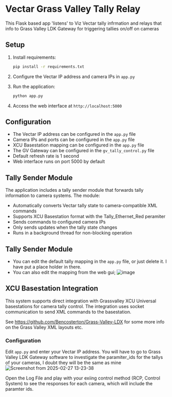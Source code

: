 # Vectar Grass Valley Tally Relay

This Flask based app 'listens' to Viz Vectar tally infrmation and relays that info to Grass Valley LDK Gateway for triggering tallies on/off on cameras

## Setup
1. Install requirements:
   ```bash
   pip install -r requirements.txt
   ```

2. Configure the Vectar IP address and camera IPs in `app.py`

3. Run the application:
   ```bash
   python app.py
   ```

4. Access the web interface at `http://localhost:5000`

## Configuration
- The Vectar IP address can be configured in the `app.py` file
- Camera IPs and ports can be configured in the `app.py` file
- XCU Basestation mapping can be configured in the `app.py` file
- The GV Gateway can be configured in the `gv_tally_control.py` file
- Default refresh rate is 1 second
- Web interface runs on port 5000 by default

## Tally Sender Module
The application includes a tally sender module that forwards tally information to camera systems. The module:

- Automatically converts Vectar tally state to camera-compatible XML commands
- Supports XCU Basestation format with the Tally_Ethernet_Red peramiter
- Sends commands to configured camera IPs
- Only sends updates when the tally state changes
- Runs in a background thread for non-blocking operation


## Tally Sender Module
- You can edit the default tally mapping in the `app.py` file, or just delete it. I have put a place holder in there.
- You can also edit the mapping from the web gui;
![image](https://github.com/user-attachments/assets/438a079e-996e-4ee0-a676-67cb3439c12c)


## XCU Basestation Integration

This system supports direct integration with Grassvalley XCU Universal basestations for camera tally control. The integration uses socket communication to send XML commands to the basestation.

See https://github.com/Bencosterton/Grass-Valley-LDX for some more info on the Grass Valley XML layouts etc.


### Configuration

Edit `app.py` and enter your Vectar IP address.
You will have to go to Grass Valley LDK Gateway software to investigate the paramiter_ids for the tallys of your cameras, I doubt they will be the same as mine
![Screenshot from 2025-02-27 13-23-38](https://github.com/user-attachments/assets/69d2a41c-6b26-4ac8-a987-0bceb829bdf6)

Open the Log File and play with your exiing control method (RCP, Control System) to see the responses for each camera, which will include the paramter ids.
